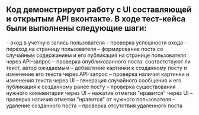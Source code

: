 ## Код демонстрирует работу с UI составляющей и открытым API вконтакте. В ходе тест-кейса были выполнены следующие шаги: 
 – вход в учетную запись пользователя 
 – проверка успешности входа 
 – переход на страницу пользователя
 – формирование поста со случайным содержанием и его публикация на странице пользователя через API-запрос
 – проверка опубликованного поста: соответствуют ли текст, автор ожидаемым
 – добавление картинки к созданному посту и изменение его текста через API-запрос
 – проверка наличия картинки и изменения текста через UI
 – генерация случайного сообщения и его публикация к созданному ранее посту
 – проверка существования нужного комментария через UI
 – нажатие отметки "нравится" через UI
 – проверка наличия отметки "нравится" от нужного пользователя
 – удаление созданного поста
 – проверка отсутствия удаленного поста 
